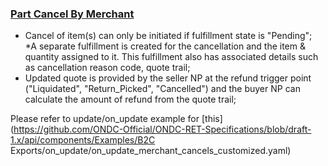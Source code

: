 ### <ins>Part Cancel By Merchant</ins>
* Cancel of item(s) can only be initiated if fulfillment state is "Pending";
*A separate fulfillment is created for the cancellation and the item & quantity assigned to it. This fulfillment also has associated details such as cancellation reason code, quote trail;
* Updated quote is provided by the seller NP at the refund trigger point ("Liquidated", "Return_Picked", "Cancelled") and the buyer NP can calculate the amount of refund from the quote trail;

Please refer to update/on_update example for [this](https://github.com/ONDC-Official/ONDC-RET-Specifications/blob/draft-1.x/api/components/Examples/B2C Exports/on_update/on_update_merchant_cancels_customized.yaml)